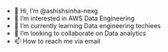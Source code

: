 - 👋 Hi, I’m @ashishsinha-nexg
- 👀 I’m interested in AWS Data Engineering
- 🌱 I’m currently learning Data engineering techiees
- 💞️ I’m looking to collaborate on Data analytics 
- 📫 How to reach me via email

<!---
ashishsinha-nexg/ashishsinha-nexg is a ✨ special ✨ repository because its `README.md` (this file) appears on your GitHub profile.
You can click the Preview link to take a look at your changes.
--->
